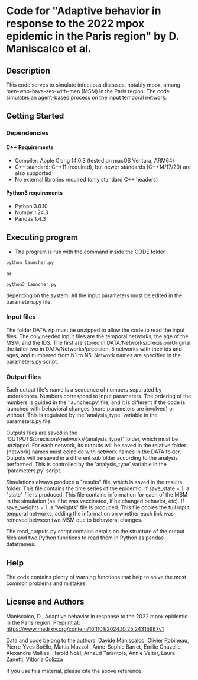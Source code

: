 # Code for "Adaptive behavior in response to the 2022 mpox epidemic in the Paris region" by D. Maniscalco et al.

## Description
This code serves to simulate infectious diseases, notably mpox, among men-who-have-sex-with-men (MSM) in the Paris region. The code simulates an agent-based process on the input temporal network. 

## Getting Started

### Dependencies
#### C++ Requirements
* Compiler: Apple Clang 14.0.3 (tested on macOS Ventura, ARM64)
* C++ standard: C++11 (required), but newer standards (C++14/17/20) are also supported
* No external libraries required (only standard C++ headers)

#### Python3 requirements
* Python 3.8.10
* Numpy 1.24.3
* Pandas 1.4.3

## Executing program
* The program is run with the command inside the CODE folder
```
python launcher.py
```
or 
```
python3 launcher.py
```
depending on the system. All the input parameters must be edited in the parameters.py file.

### Input files
The folder DATA.zip must be unzipped to allow the code to read the input files.
The only needed input files are the temporal networks, the age of the MSM, and the IDS. The first are stored in DATA/Networks/precision/Original, the latter two in DATA/Networks/precision. 5 networks with their ids and ages, and numbered from N1 to N5. Network names are specified in the parameters.py script.

### Output files
Each output file's name is a sequence of numbers separated by underscores. Numbers correspond to input parameters. The ordering of the numbers is guided in the 'launcher.py' file, and it is different if the code is launched with behavioral changes (more parameters are involved) or without. This is regulated by the 'analysis_type' variable in the parameters.py file. 

Outputs files are saved in the 'OUTPUTS/precision/{network}/{analysis_type}' folder, which must be unzipped. For each network, its outputs will be saved in the relative folder. {network} names must coincide with network names in the DATA folder. Outputs will be saved in a different subfolder according to the analysis performed. This is controlled by the 'analysis_type' variable in the 'parameters.py' script.

Simulations always produce a "results" file, which is saved in the results folder. This file contains the time series of the epidemic.
If save_state = 1, a "state" file is produced. This file contains information for each of the MSM in the simulation (as if he was vaccinated, if he changed behavior, etc).
If save_weights = 1, a "weights" file is produced. This file copies the full input temporal networks, adding the information on whether each link was removed between two MSM due to behavioral changes.

The read_outputs.py script contains details on the structure of the output files and two Python functions to read them in Python as pandas dataframes.

## Help
The code contains plenty of warning functions that help to solve the most common problems and mistakes.

## License and Authors
Maniscalco, D., Adaptive behavior in response to the 2022 mpox epidemic in the Paris region. Preprint at: https://www.medrxiv.org/content/10.1101/2024.10.25.24315987v1

Data and code belong to the authors:
Davide Maniscalco, Olivier Robineau, Pierre-Yves Boëlle, Mattia Mazzoli, Anne-Sophie Barret, Emilie Chazelle, Alexandra Mailles, Harold Noël, Arnaud Tarantola, Annie Velter, Laura Zanetti, Vittoria Colizza

If you use this material, please cite the above reference.

